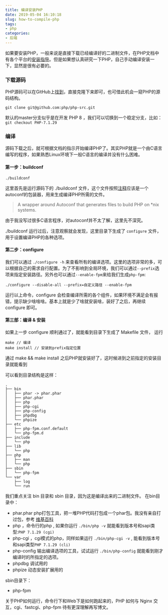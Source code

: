 ```yaml
---
title: 编译安装PHP
date: 2019-05-04 16:10:18
slug: how-to-compile-php
tags:
- php
categories:
- 后端
---
```


如果要安装PHP，一般来说是直接下载已经编译好的二进制文件，在PHP文档中有各个平台的[安装指导](https://www.php.net/manual/zh/install.php)。但是如果想认真研究一下PHP，自己手动编译安装一下，显然是很有必要的。

### 下载源码
PHP源码可以在GitHub上[找到](https://github.com/php/php-src)，直接克隆下来即可，也可借此机会一窥PHP的源码结构。

```
git clone git@github.com:php/php-src.git
```

默认的master分支似乎是在开发 PHP 8 ，我们可以切换到一个稳定分支，比如：`git checkout PHP-7.1.29`

### 编译
源码下载之后，就可根据文档的指示开始编译PHP了。其实PHP就是一个由C语言编写的程序，如果熟悉Linux环境下一般C语言的编译并没有什么困难。


#### 第一步：buildconf
```
./buildconf
```
这里首先是运行源码下的 ./buildconf 文件，这个文件按照[注释](https://github.com/php/php-src/blob/master/buildconf)应该是一个autoconf的包装器，用来生成编译PHP所需的文件。
> A wrapper around Autoconf that generates files to build PHP on *nix systems.

由于我没写过很多C语言程序，对autoconf并不太了解，这里先不深究。

./buildconf 运行过后，注意观察就会发现，这里目录下生成了 `configure` 文件，用于设置编译PHP的各种选项。


#### 第二步：configure

我们可以通过 `./configure -h` 来查看所有的编译选项。这里的选项非常的多，可以根据自己的需求自行配置。为了不影响到全局环境，我们可以通过`--prefix`选项来指定安装路径。另外也可以通过`--enable-fpm`来给我们生成`php-fpm`:

```
./configure --disable-all --prefix=自定义路径 --enable-fpm
```

运行以上命令，configure 会检查编译所需的各个组件，如果环境不满足会有报错，提示缺少啥啥啥。基本上就是少了啥就安装啥，装好了之后，再继续 configure 即可。

#### 第三部：编译 & 安装
如果上一步 configure 顺利通过了，就能看到目录下生成了 Makefile 文件， 运行

```
make // 编译
make install // 安装到prefix指定位置
```

通过 make && make install 之后PHP就安装好了，这时候进到之前指定的安装目录就能看到

可以看到目录结构是这样：

```
.
├── bin
│   ├── phar -> phar.phar
│   ├── phar.phar
│   ├── php
│   ├── php-cgi
│   ├── php-config
│   ├── phpdbg
│   └── phpize
├── etc
│   ├── php-fpm.conf.default
│   └── php-fpm.d
├── include
│   └── php
├── lib
│   └── php
├── php
│   ├── man
│   └── php
├── sbin
│   └── php-fpm
└── var
    ├── log
    └── run
```

我们重点关注 bin 目录和 sbin 目录，因为这是编译出来的二进制文件。
在bin目录中：

- phar.phar php打包工具，把一堆PHP代码打包成一个phar包。我没有亲自打过包，参考 [维基百科](https://zh.wikipedia.org/wiki/PHAR_(%E6%96%87%E4%BB%B6%E6%A0%BC%E5%BC%8F)) 
- php ，命令行的php , 如果你运行 `./bin/php -v` 就能看到版本号和sapi类型:`PHP 7.1.29 (cgi)`
- php-cgi ，cgi模式的php，同样如果运行 `./bin/php-cgi -v` , 能看到版本号和sapi类型`PHP 7.1.29 (cli)`
- php-config 输出编译选项的工具，试试运行 `./bin/php-config` 就能看到刚才编译时的所指定的选项。
- phpdbg 调试用的
- phpize 动态安装扩展用的

sbin目录下：

- php-fpm 

关于PHP如何运行，命令行下和Web下是如何跑起来的，PHP 如何与 Nginx 交互，cgi、fastcgi、php-fpm 待有更深理解再写博文。
